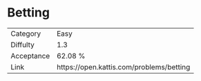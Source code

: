# Betting

<table>
    <tr>
        <td>Category</td>
        <td>Easy</td>
    </tr>
    <tr>
        <td>Diffulty</td>
        <td>1.3</td>
    </tr>
    <tr>
        <td>Acceptance</td>
        <td>62.08 %</td>
    </tr>
    <tr>
        <td>Link</td>
        <td>https://open.kattis.com/problems/betting</td>
    </tr>
</table>